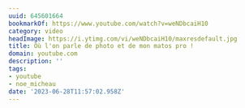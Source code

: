 ```yaml
---
uuid: 645601664
bookmarkOf: https://www.youtube.com/watch?v=weNDbcaiH10
category: video
headImage: https://i.ytimg.com/vi/weNDbcaiH10/maxresdefault.jpg
title: Où l'on parle de photo et de mon matos pro !
domain: youtube.com
description: ''
tags:
- youtube
- noe_micheau
date: '2023-06-28T11:57:02.958Z'
---
```



